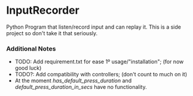 # InputRecorder
 Python Program that listen/record input and can replay it.
 This is a side project so don't take it that seriously.

### Additional Notes
<!--* Praise the pickle. -->
* TODO: Add requirement.txt for ease 1º usage/"installation"; (for now good luck)
* TODO?: Add compatibility with controllers; (don't count to much on it) 
* At the moment _has_default_press_duration_ and _default_press_duration_in_secs_ have no functionality.
